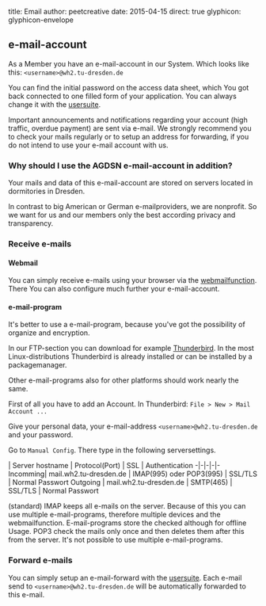title: Email
author: peetcreative
date: 2015-04-15
direct: true
glyphicon: glyphicon-envelope

## e-mail-account

As a Member you have an e-mail-account in our System.
Which looks like this: `<username>@wh2.tu-dresden.de`

You can find the initial password on the access data sheet, which You got back connected to one filled form of your application.
You can always change it with the [usersuite](/usersuite).

Important announcements and notifications regarding your account (high traffic, overdue payment) are sent via e-mail. 
We strongly recommend you to check your mails regularly or to setup an address for forwarding, if you do not intend to use your e-mail account with us.

### Why should I use the AGDSN e-mail-account in addition?

Your mails and data of this e-mail-account are stored on servers located in dormitories in Dresden.

In contrast to big American or German e-mailproviders, we are nonprofit. So we want for us and our members only the best according privacy and transparency.

### Receive e-mails

#### Webmail

You can simply receive e-mails using your browser via the [webmailfunction](https://www.wh2.tu-dresden.de/webmail).
There You can also configure much further your e-mail-account.

#### e-mail-program #### 

It's better to use a e-mail-program, because you've got the possibility of organize and encryption.

In our FTP-section you can download  for example [Thunderbird](/pages/service/software#email). In the most Linux-distributions Thunderbird is already installed or can be installed by a packagemanager.

Other e-mail-programs also for other platforms should work nearly the same.

First of all you have to add an Account.
In Thunderbird: `File > New > Mail Account ...`

Give your personal data, your e-mail-address `<username>@wh2.tu-dresden.de` and your password.

Go to `Manual Config`. There type in the following serversettings.

 | Server hostname | Protocol(Port) | SSL | Authentication
-|-|-|-|-
Incomming| mail.wh2.tu-dresden.de | IMAP(995) oder POP3(995) | SSL/TLS | Normal Passwort
Outgoing | mail.wh2.tu-dresden.de | SMTP(465) | SSL/TLS | Normal Passwort

(standard) IMAP keeps all e-mails on the server. Because of this you can use multiple e-mail-programs, therefore multiple devices and the webmailfunction. E-mail-programs store the checked although for offline    Usage. 
POP3 check the mails only once and then deletes them after this from the server. It's not possible to use multiple e-mail-programs.

### Forward e-mails

You can simply setup an e-mail-forward with the [usersuite](/usersuite). Each e-mail send to `<username>@wh2.tu-dresden.de` will be automatically forwarded to this e-mail. 
